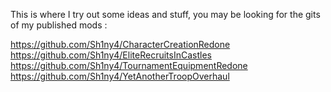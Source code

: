 This is where I try out some ideas and stuff, you may be looking for the gits of my published mods :

https://github.com/Sh1ny4/CharacterCreationRedone
https://github.com/Sh1ny4/EliteRecruitsInCastles
https://github.com/Sh1ny4/TournamentEquipmentRedone
https://github.com/Sh1ny4/YetAnotherTroopOverhaul
